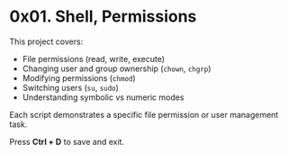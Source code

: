 # 0x01. Shell, PermissionsThis project covers:- File permissions (read, write, execute)- Changing user and group ownership (`chown`, `chgrp`)- Modifying permissions (`chmod`)- Switching users (`su`, `sudo`)- Understanding symbolic vs numeric modesEach script demonstrates a specific file permission or user management task.Press **Ctrl + D** to save and exit.
